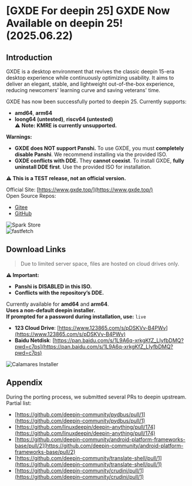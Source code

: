 # [GXDE For deepin 25] GXDE Now Available on deepin 25! (2025.06.22)

## Introduction  
GXDE is a desktop environment that revives the classic deepin 15-era desktop experience while continuously optimizing usability. It aims to deliver an elegant, stable, and lightweight out-of-the-box experience, reducing newcomers' learning curve and saving veterans' time.  

GXDE has now been successfully ported to deepin 25. Currently supports:  
- **amd64**, **arm64**  
- **loong64 (untested)**, **riscv64 (untested)**  
⚠️ **Note:** **KMRE is currently unsupported.**  

**Warnings:**  
- **GXDE does NOT support Panshi.** To use GXDE, you must **completely disable Panshi**. We recommend installing via the provided ISO.  
- **GXDE conflicts with DDE.** They **cannot coexist**. To install GXDE, **fully uninstall DDE first**. Use the provided ISO for installation.  

**⚠️ This is a TEST release, not an official version.**  

Official Site: [https://www.gxde.top/](https://www.gxde.top/)  
Open Source Repos:  
- [Gitee](https://gitee.com/GXDE-OS/)  
- [GitHub](https://github.com/GXDE-OS/)  

![Spark Store](/news/development/gxde-for-deepin25/spark-store.jpg)  
![fastfetch](/news/development/gxde-for-deepin25/fastfetch.jpg)  

## Download Links  
> Due to limited server space, files are hosted on cloud drives only.  

**⚠️ Important:**  
- **Panshi is DISABLED in this ISO.**  
- **Conflicts with the repository’s DDE.**  

Currently available for **amd64** and **arm64**.  
**Uses a non-default deepin installer.**  
**If prompted for a password during installation, use:** `live`  

- **123 Cloud Drive**: [https://www.123865.com/s/pDSKVv-B4PWv](https://www.123865.com/s/pDSKVv-B4PWv)  
- **Baidu Netdisk**: [https://pan.baidu.com/s/1L9A6q-xrkgKfZ_LIyfbDMQ?pwd=c7ps](https://pan.baidu.com/s/1L9A6q-xrkgKfZ_LIyfbDMQ?pwd=c7ps)  

![Calamares Installer](/news/development/gxde-for-deepin25/calamares.jpg)  

## Appendix  
During the porting process, we submitted several PRs to deepin upstream. Partial list:  
- [https://github.com/deepin-community/pydbus/pull/1](https://github.com/deepin-community/pydbus/pull/1)  
- [https://github.com/linuxdeepin/deepin-anything/pull/174](https://github.com/linuxdeepin/deepin-anything/pull/174)  
- [https://github.com/deepin-community/android-platform-frameworks-base/pull/2](https://github.com/deepin-community/android-platform-frameworks-base/pull/2)  
- [https://github.com/deepin-community/translate-shell/pull/1](https://github.com/deepin-community/translate-shell/pull/1)  
- [https://github.com/deepin-community/crudini/pull/1](https://github.com/deepin-community/crudini/pull/1)  
